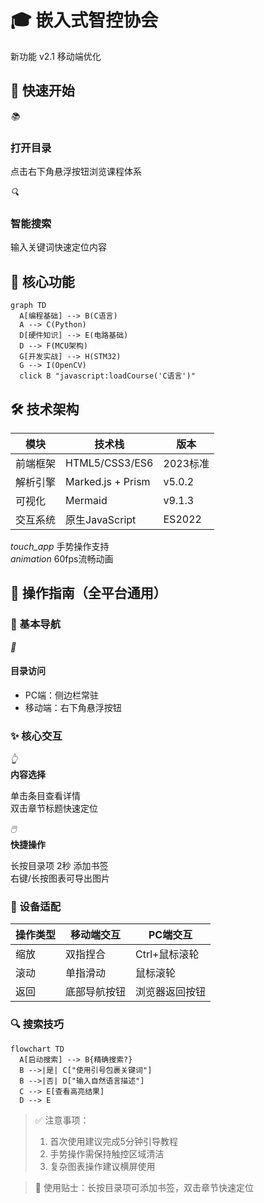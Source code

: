 # 🎓 嵌入式智控协会

<div class="feature-badges">
  <span class="badge new">新功能 v2.1</span>
  <span class="badge mobile-optimized">移动端优化</span>
</div>

## 🚀 快速开始
<div class="quick-start-grid">
  <div class="step-card">
    <i class="icon">📚</i>
    <h3>打开目录</h3>
    <p>点击右下角悬浮按钮浏览课程体系</p>
  </div>
  
  <div class="step-card">
    <i class="icon">🔍</i>
    <h3>智能搜索</h3>
    <p>输入关键词快速定位内容</p>
  </div>
</div>

## 🌟 核心功能
```mermaid
graph TD
  A[编程基础] --> B(C语言)
  A --> C(Python)
  D[硬件知识] --> E(电路基础)
  D --> F(MCU架构)
  G[开发实战] --> H(STM32)
  G --> I(OpenCV)
  click B "javascript:loadCourse('C语言')"
```

## 🛠 技术架构
| 模块       | 技术栈                | 版本     |
|------------|----------------------|----------|
| 前端框架   | HTML5/CSS3/ES6       | 2023标准 |
| 解析引擎   | Marked.js + Prism    | v5.0.2   |
| 可视化     | Mermaid              | v9.1.3   |
| 交互系统   | 原生JavaScript       | ES2022   |

<div class="mobile-features">
  <div class="feature-tag">
    <i class="material-icons">touch_app</i>
    <span>手势操作支持</span>
  </div>
  <div class="feature-tag">
    <i class="material-icons">animation</i>
    <span>60fps流畅动画</span>
  </div>
</div>

## 📖 操作指南（全平台通用）

<div class="operation-manual">

### 🧭 基本导航
<div class="step-cards">
  <div class="step-card">
    <i class="icon">📂</i>
    <h4>目录访问</h4>
    <ul>
      <li>PC端：侧边栏常驻</li>
      <li>移动端：右下角悬浮按钮</li>
    </ul>
  </div>
</div>

### ✨ 核心交互
<div class="feature-list">
  <div class="feature-item">
    <i class="icon">👆</i>
    <div>
      <strong>内容选择</strong>
      <p>单击条目查看详情<br>双击章节标题快速定位</p>
    </div>
  </div>
  
  <div class="feature-item">
    <i class="icon">🖱️</i>
    <div>
      <strong>快捷操作</strong>
      <p>长按目录项 2秒 添加书签<br>右键/长按图表可导出图片</p>
    </div>
  </div>
</div>

### 📱 设备适配
| 操作类型 | 移动端交互       | PC端交互        |
|----------|------------------|-----------------|
| 缩放     | 双指捏合         | Ctrl+鼠标滚轮   |
| 滚动     | 单指滑动         | 鼠标滚轮        |
| 返回     | 底部导航按钮     | 浏览器返回按钮  |

### 🔍 搜索技巧
```mermaid
flowchart TD
  A[启动搜索] --> B{精确搜索?}
  B -->|是| C["使用引号包裹关键词"]
  B -->|否| D["输入自然语言描述"]
  C --> E[查看高亮结果]
  D --> E
```

</div>

> ✅ 注意事项：<br>
> 1. 首次使用建议完成5分钟引导教程<br>
> 2. 手势操作需保持触控区域清洁<br>
> 3. 复杂图表操作建议横屏使用

> 📍 使用贴士：长按目录项可添加书签，双击章节快速定位 